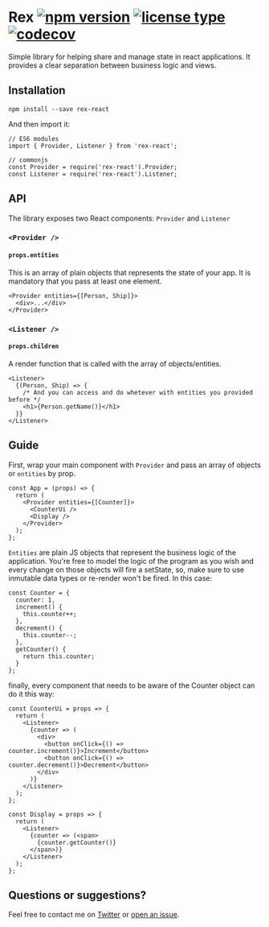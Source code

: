 # Rex [![npm version](https://img.shields.io/npm/v/rex-react.svg)](https://www.npmjs.com/package/rex-react) [![license type](https://img.shields.io/npm/l/rex-react.svg)](https://github.com/llewan/rex.git/blob/master/LICENSE) [![codecov](https://codecov.io/gh/llewan/rex/branch/develop/graph/badge.svg)](https://codecov.io/gh/llewan/rex)
 
Simple library for helping share and manage state in react applications. It provides
a clear separation between business logic and views.

## Installation
```
npm install --save rex-react
```

And then import it:
```
// ES6 modules
import { Provider, Listener } from 'rex-react';

// commonjs
const Provider = require('rex-react').Provider;
const Listener = require('rex-react').Listener;
```

## API 
The library exposes two React components: `Provider` and `Listener`

### `<Provider />`
#### `props.entities`
This is an array of plain objects that represents the state of your app. It is mandatory that you pass at least one element.
```
<Provider entities={[Person, Ship]}>
  <div>...</div>
</Provider>
```

### `<Listener />`
#### `props.children`
A render function that is called with the array of objects/entities.
```
<Listener>
  {(Person, Ship) => {
    /* And you can access and do whetever with entities you provided before */
    <h1>{Person.getName()}</h1>
  }}
</Listener>
```

## Guide
First, wrap your main component with `Provider` and pass an array of objects or `entities` by prop. 
```
const App = (props) => {
  return (
    <Provider entities={[Counter]}>
      <CounterUi />
      <Display />
    </Provider>
  );
};
```
`Entities` are plain JS objects that represent the business logic of the application. You're free to model the logic of the program as you wish and every change on those objects will fire a setState, so,  make sure to use inmutable data types or re-render won't be fired. 
In this case:
 
```
const Counter = {
  counter: 1,
  increment() {
    this.counter++;
  },
  decrement() {
    this.counter--;
  },
  getCounter() {
    return this.counter;
  }
};
```
finally, every component that needs to be aware of the Counter object can do it this way:
```
const CounterUi = props => {
  return (
    <Listener>
      {counter => (
        <div>
          <button onClick={() => counter.increment()}>Increment</button>
          <button onClick={() => counter.decrement()}>Decrement</button>
        </div>
      )}
    </Listener>
  );
};

const Display = props => {
  return (
    <Listener>
      {counter => (<span>
        {counter.getCounter()}
      </span>)}
    </Listener>
  );
};
```

## Questions or suggestions?
Feel free to contact me on [Twitter](https://twitter.com/leolewan) or [open an issue](https://github.com/llewan/rex/issues/new).

 


